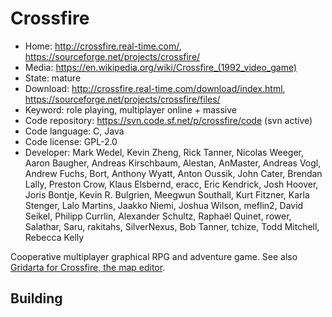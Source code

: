 # Crossfire

- Home: http://crossfire.real-time.com/, https://sourceforge.net/projects/crossfire/
- Media: https://en.wikipedia.org/wiki/Crossfire_(1992_video_game)
- State: mature
- Download: http://crossfire.real-time.com/download/index.html, https://sourceforge.net/projects/crossfire/files/
- Keyword: role playing, multiplayer online + massive
- Code repository: https://svn.code.sf.net/p/crossfire/code (svn active)
- Code language: C, Java
- Code license: GPL-2.0
- Developer: Mark Wedel, Kevin Zheng, Rick Tanner, Nicolas Weeger, Aaron Baugher, Andreas Kirschbaum, Alestan, AnMaster, Andreas Vogl, Andrew Fuchs, Bort, Anthony Wyatt, Anton Oussik, John Cater, Brendan Lally, Preston Crow, Klaus Elsbernd, eracc, Eric Kendrick, Josh Hoover, Joris Bontje, Kevin R. Bulgrien, Meegwun Southall, Kurt Fitzner, Karla Stenger, Lalo Martins, Jaakko Niemi, Joshua Wilson, meflin2, David Seikel, Philipp Currlin, Alexander Schultz, Raphaël Quinet, rower, Salathar, Saru, rakitahs, SilverNexus, Bob Tanner, tchize, Todd Mitchell, Rebecca Kelly

Cooperative multiplayer graphical RPG and adventure game.
See also [Gridarta for Crossfire, the map editor](https://sourceforge.net/projects/gridarta/).

## Building
